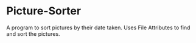 # Picture-Sorter
A program to sort pictures by their date taken. Uses File Attributes to find and sort the pictures.
